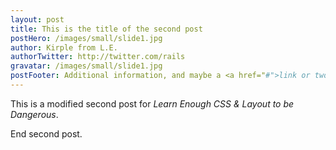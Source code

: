 ```yaml
---
layout: post
title: This is the title of the second post
postHero: /images/small/slide1.jpg
author: Kirple from L.E.
authorTwitter: http://twitter.com/rails
gravatar: /images/small/slide1.jpg
postFooter: Additional information, and maybe a <a href="#">link or two</a>
---
```


This is a modified second post for *Learn Enough CSS & Layout to be Dangerous*.

End second post.
